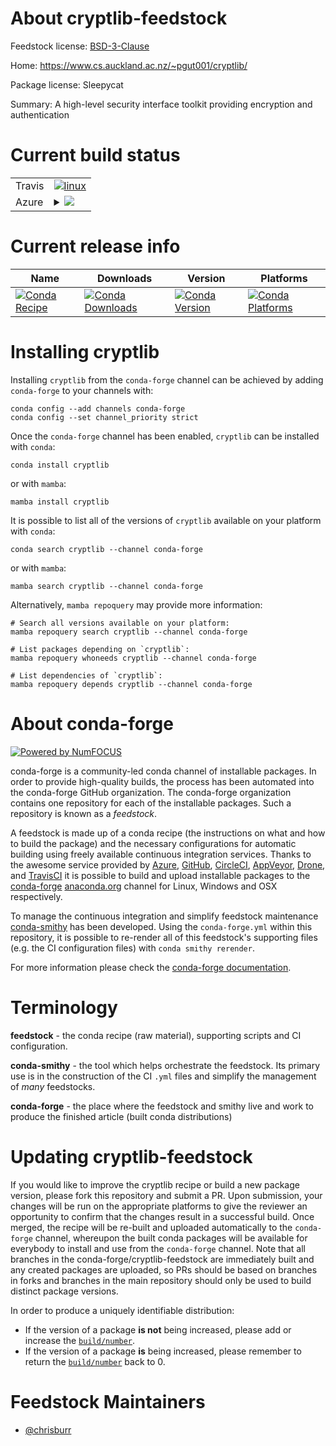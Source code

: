 About cryptlib-feedstock
========================

Feedstock license: [BSD-3-Clause](https://github.com/conda-forge/cryptlib-feedstock/blob/main/LICENSE.txt)

Home: https://www.cs.auckland.ac.nz/~pgut001/cryptlib/

Package license: Sleepycat

Summary: A high-level security interface toolkit providing encryption and authentication

Current build status
====================


<table><tr>
    <td>Travis</td>
    <td>
      <a href="https://app.travis-ci.com/conda-forge/cryptlib-feedstock">
        <img alt="linux" src="https://img.shields.io/travis/com/conda-forge/cryptlib-feedstock/main.svg?label=Linux">
      </a>
    </td>
  </tr>
    
  <tr>
    <td>Azure</td>
    <td>
      <details>
        <summary>
          <a href="https://dev.azure.com/conda-forge/feedstock-builds/_build/latest?definitionId=21801&branchName=main">
            <img src="https://dev.azure.com/conda-forge/feedstock-builds/_apis/build/status/cryptlib-feedstock?branchName=main">
          </a>
        </summary>
        <table>
          <thead><tr><th>Variant</th><th>Status</th></tr></thead>
          <tbody><tr>
              <td>linux_64</td>
              <td>
                <a href="https://dev.azure.com/conda-forge/feedstock-builds/_build/latest?definitionId=21801&branchName=main">
                  <img src="https://dev.azure.com/conda-forge/feedstock-builds/_apis/build/status/cryptlib-feedstock?branchName=main&jobName=linux&configuration=linux%20linux_64_" alt="variant">
                </a>
              </td>
            </tr><tr>
              <td>linux_aarch64</td>
              <td>
                <a href="https://dev.azure.com/conda-forge/feedstock-builds/_build/latest?definitionId=21801&branchName=main">
                  <img src="https://dev.azure.com/conda-forge/feedstock-builds/_apis/build/status/cryptlib-feedstock?branchName=main&jobName=linux&configuration=linux%20linux_aarch64_" alt="variant">
                </a>
              </td>
            </tr><tr>
              <td>linux_ppc64le</td>
              <td>
                <a href="https://dev.azure.com/conda-forge/feedstock-builds/_build/latest?definitionId=21801&branchName=main">
                  <img src="https://dev.azure.com/conda-forge/feedstock-builds/_apis/build/status/cryptlib-feedstock?branchName=main&jobName=linux&configuration=linux%20linux_ppc64le_" alt="variant">
                </a>
              </td>
            </tr><tr>
              <td>osx_64</td>
              <td>
                <a href="https://dev.azure.com/conda-forge/feedstock-builds/_build/latest?definitionId=21801&branchName=main">
                  <img src="https://dev.azure.com/conda-forge/feedstock-builds/_apis/build/status/cryptlib-feedstock?branchName=main&jobName=osx&configuration=osx%20osx_64_" alt="variant">
                </a>
              </td>
            </tr>
          </tbody>
        </table>
      </details>
    </td>
  </tr>
</table>

Current release info
====================

| Name | Downloads | Version | Platforms |
| --- | --- | --- | --- |
| [![Conda Recipe](https://img.shields.io/badge/recipe-cryptlib-green.svg)](https://anaconda.org/conda-forge/cryptlib) | [![Conda Downloads](https://img.shields.io/conda/dn/conda-forge/cryptlib.svg)](https://anaconda.org/conda-forge/cryptlib) | [![Conda Version](https://img.shields.io/conda/vn/conda-forge/cryptlib.svg)](https://anaconda.org/conda-forge/cryptlib) | [![Conda Platforms](https://img.shields.io/conda/pn/conda-forge/cryptlib.svg)](https://anaconda.org/conda-forge/cryptlib) |

Installing cryptlib
===================

Installing `cryptlib` from the `conda-forge` channel can be achieved by adding `conda-forge` to your channels with:

```
conda config --add channels conda-forge
conda config --set channel_priority strict
```

Once the `conda-forge` channel has been enabled, `cryptlib` can be installed with `conda`:

```
conda install cryptlib
```

or with `mamba`:

```
mamba install cryptlib
```

It is possible to list all of the versions of `cryptlib` available on your platform with `conda`:

```
conda search cryptlib --channel conda-forge
```

or with `mamba`:

```
mamba search cryptlib --channel conda-forge
```

Alternatively, `mamba repoquery` may provide more information:

```
# Search all versions available on your platform:
mamba repoquery search cryptlib --channel conda-forge

# List packages depending on `cryptlib`:
mamba repoquery whoneeds cryptlib --channel conda-forge

# List dependencies of `cryptlib`:
mamba repoquery depends cryptlib --channel conda-forge
```


About conda-forge
=================

[![Powered by
NumFOCUS](https://img.shields.io/badge/powered%20by-NumFOCUS-orange.svg?style=flat&colorA=E1523D&colorB=007D8A)](https://numfocus.org)

conda-forge is a community-led conda channel of installable packages.
In order to provide high-quality builds, the process has been automated into the
conda-forge GitHub organization. The conda-forge organization contains one repository
for each of the installable packages. Such a repository is known as a *feedstock*.

A feedstock is made up of a conda recipe (the instructions on what and how to build
the package) and the necessary configurations for automatic building using freely
available continuous integration services. Thanks to the awesome service provided by
[Azure](https://azure.microsoft.com/en-us/services/devops/), [GitHub](https://github.com/),
[CircleCI](https://circleci.com/), [AppVeyor](https://www.appveyor.com/),
[Drone](https://cloud.drone.io/welcome), and [TravisCI](https://travis-ci.com/)
it is possible to build and upload installable packages to the
[conda-forge](https://anaconda.org/conda-forge) [anaconda.org](https://anaconda.org/)
channel for Linux, Windows and OSX respectively.

To manage the continuous integration and simplify feedstock maintenance
[conda-smithy](https://github.com/conda-forge/conda-smithy) has been developed.
Using the ``conda-forge.yml`` within this repository, it is possible to re-render all of
this feedstock's supporting files (e.g. the CI configuration files) with ``conda smithy rerender``.

For more information please check the [conda-forge documentation](https://conda-forge.org/docs/).

Terminology
===========

**feedstock** - the conda recipe (raw material), supporting scripts and CI configuration.

**conda-smithy** - the tool which helps orchestrate the feedstock.
                   Its primary use is in the construction of the CI ``.yml`` files
                   and simplify the management of *many* feedstocks.

**conda-forge** - the place where the feedstock and smithy live and work to
                  produce the finished article (built conda distributions)


Updating cryptlib-feedstock
===========================

If you would like to improve the cryptlib recipe or build a new
package version, please fork this repository and submit a PR. Upon submission,
your changes will be run on the appropriate platforms to give the reviewer an
opportunity to confirm that the changes result in a successful build. Once
merged, the recipe will be re-built and uploaded automatically to the
`conda-forge` channel, whereupon the built conda packages will be available for
everybody to install and use from the `conda-forge` channel.
Note that all branches in the conda-forge/cryptlib-feedstock are
immediately built and any created packages are uploaded, so PRs should be based
on branches in forks and branches in the main repository should only be used to
build distinct package versions.

In order to produce a uniquely identifiable distribution:
 * If the version of a package **is not** being increased, please add or increase
   the [``build/number``](https://docs.conda.io/projects/conda-build/en/latest/resources/define-metadata.html#build-number-and-string).
 * If the version of a package **is** being increased, please remember to return
   the [``build/number``](https://docs.conda.io/projects/conda-build/en/latest/resources/define-metadata.html#build-number-and-string)
   back to 0.

Feedstock Maintainers
=====================

* [@chrisburr](https://github.com/chrisburr/)

